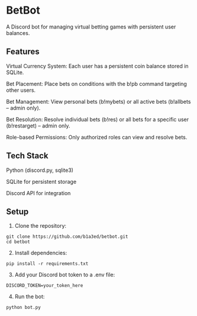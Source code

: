 # BetBot

A Discord bot for managing virtual betting games with persistent user balances.

## Features

Virtual Currency System: Each user has a persistent coin balance stored in SQLite.

Bet Placement: Place bets on conditions with the b!pb command targeting other users.

Bet Management: View personal bets (b!mybets) or all active bets (b!allbets – admin only).

Bet Resolution: Resolve individual bets (b!res) or all bets for a specific user (b!restarget) – admin only.

Role-based Permissions: Only authorized roles can view and resolve bets.

## Tech Stack

Python (discord.py, sqlite3)

SQLite for persistent storage

Discord API for integration

## Setup

1. Clone the repository:
```
git clone https://github.com/b1a3ed/betbot.git
cd betbot
```


2. Install dependencies:
```
pip install -r requirements.txt
```


3. Add your Discord bot token to a .env file:
```
DISCORD_TOKEN=your_token_here
```


4. Run the bot:
```
python bot.py
```
